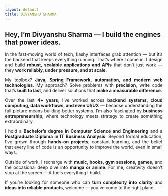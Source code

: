 ```yaml
---
layout: default
title: DIVYANSHU SHARMA
---
```


## Hey, I’m Divyanshu Sharma — I build the engines that power ideas.

<p align="justify">
In the fast-moving world of tech, flashy interfaces grab attention — but it’s the backend that keeps everything running. That’s where I come in.  
I design and build <strong>robust, scalable applications and APIs</strong> that don’t just work — they <strong>work reliably, under pressure, and at scale</strong>.
</p>

<p align="justify">
My toolbox? <strong>Java, Spring Framework, automation, and modern web technologies</strong>.  
My approach? Solve problems with <strong>precision</strong>, write code that’s <strong>built to last</strong>, and deliver solutions that <strong>make a measurable difference</strong>.
</p>

<p align="justify">
Over the last <strong>4+ years</strong>, I’ve worked across <strong>backend systems, cloud computing, data workflows, and even UI/UX</strong> — because understanding the full picture means building better systems.  
I’m also fascinated by <strong>business entrepreneurship</strong>, where technology meets strategy to create something extraordinary.
</p>

<p align="justify">
I hold a <strong>Bachelor’s degree in Computer Science and Engineering</strong> and a <strong>Postgraduate Diploma in IT Business Analysis</strong>.  
Beyond formal education, I’ve grown through <strong>hands-on projects</strong>, constant learning, and the belief that every line of code is an opportunity to improve the world, even in small ways.
</p>

<p align="justify">
Outside of work, I recharge with <strong>music, books, gym sessions, games</strong>, and the occasional deep dive into <strong>manga or anime</strong>.  
For me, creativity doesn’t stop at the screen — it fuels everything I build.
</p>

<p align="justify">
If you’re looking for someone who can <strong>turn complexity into clarity</strong> and <strong>ideas into reliable products</strong>, welcome — you’ve come to the right place.
</p>

